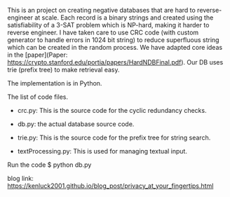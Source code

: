 This is an project on creating negative databases that are hard to reverse-engineer at scale. Each record is a binary strings and created using the satisfiability of a 3-SAT problem which is NP-hard, making it harder to reverse engineer. I have taken care to use CRC code (with custom generator to handle errors in 1024 bit string) to reduce superfluous string which can be created in the random process. We have adapted core ideas in the [paper](Paper: https://crypto.stanford.edu/portia/papers/HardNDBFinal.pdf). Our DB uses trie (prefix tree) to make retrieval easy.

The implementation is in Python.

The list of code files.
- crc.py: This is the source code for the cyclic redundancy checks.

- db.py: the actual database source code.

- trie.py: This is the source code for the prefix tree for string search.

- textProcessing.py: This is used for managing textual input.

Run the code
$ python db.py

blog link: https://kenluck2001.github.io/blog_post/privacy_at_your_fingertips.html

